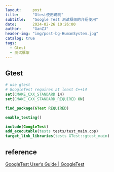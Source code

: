 ```yaml
---
layout:     post
title:      "Gtest使用说明"
subtitle:   "Google Test 测试框架的介绍使用"
date:       2024-02-26 10:26:00
author:     "GanZJ"
header-img: "img/post-bg-HumanSystem.jpg"
catalog: true
tags:
  - Gtest
  - 测试框架
---
```


## Gtest





```cmake
# use gtest
# GoogleTest requires at least C++14
set(CMAKE_CXX_STANDARD 14)
set(CMAKE_CXX_STANDARD_REQUIRED ON)

find_package(GTest REQUIRED)

enable_testing()

include(GoogleTest)
add_executable(tests tests/test_main.cpp)
target_link_libraries(tests GTest::gtest_main)
```





## reference

[GoogleTest User’s Guide | GoogleTest](https://google.github.io/googletest/)

